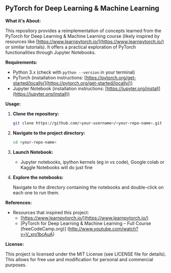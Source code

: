 ## PyTorch for Deep Learning & Machine Learning

**What it's About:**

This repository provides a reimplementation of concepts learned from the PyTorch for Deep Learning & Machine Learning course (likely inspired by resources like [https://www.learnpytorch.io/](https://www.learnpytorch.io/) or similar tutorials). It offers a practical exploration of PyTorch functionalities through Jupyter Notebooks.

**Requirements:**

- Python 3.x (check with `python --version` in your terminal)
- PyTorch (installation instructions: [https://pytorch.org/get-started/locally/](https://pytorch.org/get-started/locally/))
- Jupyter Notebook (installation instructions: [https://jupyter.org/install](https://jupyter.org/install))

**Usage:**

1. **Clone the repository:**

   ```bash
   git clone https://github.com/<your-username>/<your-repo-name>.git
   ```

2. **Navigate to the project directory:**

   ```bash
   cd <your-repo-name>
   ```

3. **Launch Notebook:**
   - Jupyter notebooks, ipython kernels (eg in vs code), Google colab or Kaggle Notebooks will do just fine

5. **Explore the notebooks:**

   Navigate to the directory containing the notebooks and double-click on each one to run them.

**References:**

- Resources that inspired this project:
    - [https://www.learnpytorch.io/](https://www.learnpytorch.io/)
    - [PyTorch for Deep Learning & Machine Learning – Full Course (freeCodeCamp.org)] (http://www.youtube.com/watch?v=V_xro1bcAuA)

**License:**

This project is licensed under the MIT License (see LICENSE file for details). This allows for free use and modification for personal and commercial purposes.

